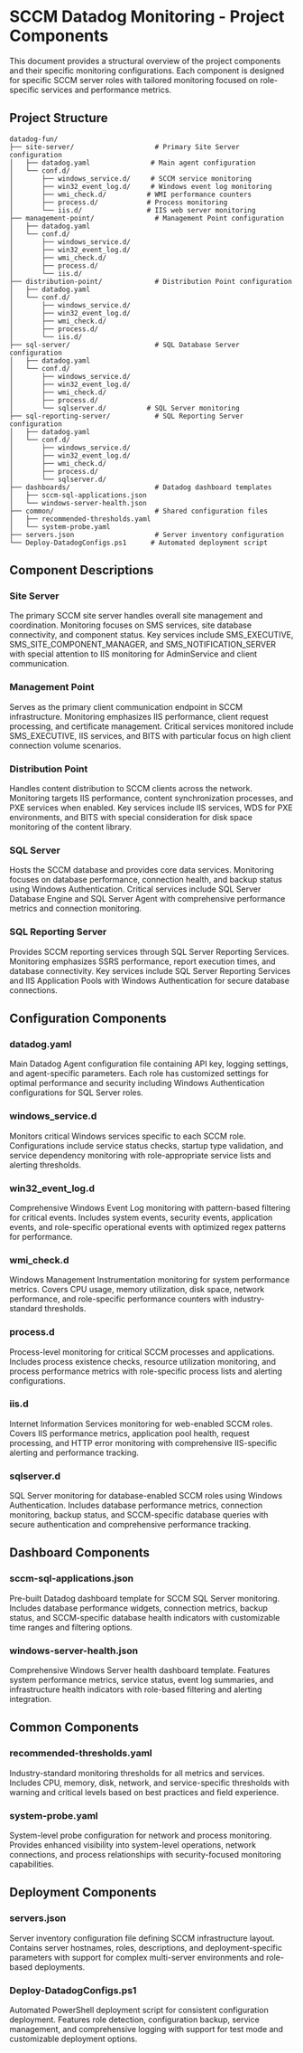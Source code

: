 # SCCM Datadog Monitoring - Project Components

This document provides a structural overview of the project components and their specific monitoring configurations. Each component is designed for specific SCCM server roles with tailored monitoring focused on role-specific services and performance metrics.

## Project Structure

```
datadog-fun/
├── site-server/                    # Primary Site Server configuration
│   ├── datadog.yaml               # Main agent configuration
│   └── conf.d/
│       ├── windows_service.d/     # SCCM service monitoring
│       ├── win32_event_log.d/     # Windows event log monitoring
│       ├── wmi_check.d/          # WMI performance counters
│       ├── process.d/            # Process monitoring
│       └── iis.d/                # IIS web server monitoring
├── management-point/               # Management Point configuration
│   ├── datadog.yaml
│   └── conf.d/
│       ├── windows_service.d/
│       ├── win32_event_log.d/
│       ├── wmi_check.d/
│       ├── process.d/
│       └── iis.d/
├── distribution-point/             # Distribution Point configuration
│   ├── datadog.yaml
│   └── conf.d/
│       ├── windows_service.d/
│       ├── win32_event_log.d/
│       ├── wmi_check.d/
│       ├── process.d/
│       └── iis.d/
├── sql-server/                     # SQL Database Server configuration
│   ├── datadog.yaml
│   └── conf.d/
│       ├── windows_service.d/
│       ├── win32_event_log.d/
│       ├── wmi_check.d/
│       ├── process.d/
│       └── sqlserver.d/          # SQL Server monitoring
├── sql-reporting-server/           # SQL Reporting Server configuration
│   ├── datadog.yaml
│   └── conf.d/
│       ├── windows_service.d/
│       ├── win32_event_log.d/
│       ├── wmi_check.d/
│       ├── process.d/
│       └── sqlserver.d/
├── dashboards/                     # Datadog dashboard templates
│   ├── sccm-sql-applications.json
│   └── windows-server-health.json
├── common/                         # Shared configuration files
│   ├── recommended-thresholds.yaml
│   └── system-probe.yaml
├── servers.json                    # Server inventory configuration
└── Deploy-DatadogConfigs.ps1      # Automated deployment script
```

## Component Descriptions

### Site Server
The primary SCCM site server handles overall site management and coordination. Monitoring focuses on SMS services, site database connectivity, and component status. Key services include SMS_EXECUTIVE, SMS_SITE_COMPONENT_MANAGER, and SMS_NOTIFICATION_SERVER with special attention to IIS monitoring for AdminService and client communication.

### Management Point
Serves as the primary client communication endpoint in SCCM infrastructure. Monitoring emphasizes IIS performance, client request processing, and certificate management. Critical services monitored include SMS_EXECUTIVE, IIS services, and BITS with particular focus on high client connection volume scenarios.

### Distribution Point
Handles content distribution to SCCM clients across the network. Monitoring targets IIS performance, content synchronization processes, and PXE services when enabled. Key services include IIS services, WDS for PXE environments, and BITS with special consideration for disk space monitoring of the content library.

### SQL Server
Hosts the SCCM database and provides core data services. Monitoring focuses on database performance, connection health, and backup status using Windows Authentication. Critical services include SQL Server Database Engine and SQL Server Agent with comprehensive performance metrics and connection monitoring.

### SQL Reporting Server
Provides SCCM reporting services through SQL Server Reporting Services. Monitoring emphasizes SSRS performance, report execution times, and database connectivity. Key services include SQL Server Reporting Services and IIS Application Pools with Windows Authentication for secure database connections.

## Configuration Components

### datadog.yaml
Main Datadog Agent configuration file containing API key, logging settings, and agent-specific parameters. Each role has customized settings for optimal performance and security including Windows Authentication configurations for SQL Server roles.

### windows_service.d
Monitors critical Windows services specific to each SCCM role. Configurations include service status checks, startup type validation, and service dependency monitoring with role-appropriate service lists and alerting thresholds.

### win32_event_log.d
Comprehensive Windows Event Log monitoring with pattern-based filtering for critical events. Includes system events, security events, application events, and role-specific operational events with optimized regex patterns for performance.

### wmi_check.d
Windows Management Instrumentation monitoring for system performance metrics. Covers CPU usage, memory utilization, disk space, network performance, and role-specific performance counters with industry-standard thresholds.

### process.d
Process-level monitoring for critical SCCM processes and applications. Includes process existence checks, resource utilization monitoring, and process performance metrics with role-specific process lists and alerting configurations.

### iis.d
Internet Information Services monitoring for web-enabled SCCM roles. Covers IIS performance metrics, application pool health, request processing, and HTTP error monitoring with comprehensive IIS-specific alerting and performance tracking.

### sqlserver.d
SQL Server monitoring for database-enabled SCCM roles using Windows Authentication. Includes database performance metrics, connection monitoring, backup status, and SCCM-specific database queries with secure authentication and comprehensive performance tracking.

## Dashboard Components

### sccm-sql-applications.json
Pre-built Datadog dashboard template for SCCM SQL Server monitoring. Includes database performance widgets, connection metrics, backup status, and SCCM-specific database health indicators with customizable time ranges and filtering options.

### windows-server-health.json
Comprehensive Windows Server health dashboard template. Features system performance metrics, service status, event log summaries, and infrastructure health indicators with role-based filtering and alerting integration.

## Common Components

### recommended-thresholds.yaml
Industry-standard monitoring thresholds for all metrics and services. Includes CPU, memory, disk, network, and service-specific thresholds with warning and critical levels based on best practices and field experience.

### system-probe.yaml
System-level probe configuration for network and process monitoring. Provides enhanced visibility into system-level operations, network connections, and process relationships with security-focused monitoring capabilities.

## Deployment Components

### servers.json
Server inventory configuration file defining SCCM infrastructure layout. Contains server hostnames, roles, descriptions, and deployment-specific parameters with support for complex multi-server environments and role-based deployments.

### Deploy-DatadogConfigs.ps1
Automated PowerShell deployment script for consistent configuration deployment. Features role detection, configuration backup, service management, and comprehensive logging with support for test mode and customizable deployment options.